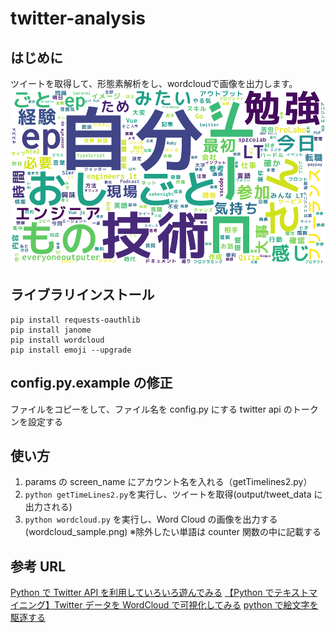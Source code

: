 # twitter-analysis

## はじめに
ツイートを取得して、形態素解析をし、wordcloudで画像を出力します。
![wordcloud](./wordcloud_sample.png)

## ライブラリインストール

```
pip install requests-oauthlib
pip install janome
pip install wordcloud
pip install emoji --upgrade
```

## config.py.example の修正

ファイルをコピーをして、ファイル名を config.py にする
twitter api のトークンを設定する

## 使い方

1. params の screen_name にアカウント名を入れる（getTimelines2.py）
2. `python getTimeLines2.py`を実行し、ツイートを取得(output/tweet_data に出力される)
3. `python wordcloud.py` を実行し、Word Cloud の画像を出力する(wordcloud_sample.png)
   ※除外したい単語は counter 関数の中に記載する

## 参考 URL

[Python で Twitter API を利用していろいろ遊んでみる](https://qiita.com/bakira/items/00743d10ec42993f85eb)
[【Python でテキストマイニング】Twitter データを WordCloud で可視化してみる](http://www.randpy.tokyo/entry/python_wordcloud)
[python で絵文字を駆逐する](https://qiita.com/yoshimo123/items/85331d881aed9ad41020)
